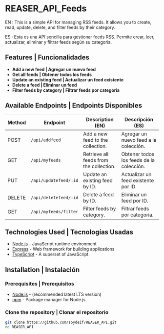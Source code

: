 # REASER_API_Feeds  

EN : This is a simple API for managing RSS feeds. It allows you to create, read, update, delete, and filter feeds by their category.  

ES : Esta es una API sencilla para gestionar feeds RSS. Permite crear, leer, actualizar, eliminar y filtrar feeds según su categoría.

## Features | Funcionalidades

- **Add a new feed | Agregar un nuevo feed**
- **Get all feeds | Obtener todos los feeds**
- **Update an existing feed | Actualizar un feed existente**
- **Delete a feed | Eliminar un feed**
- **Filter feeds by category | Filtrar feeds por categoría**

## Available Endpoints | Endpoints Disponibles

| Method | Endpoint             | Description (EN)                          | Descripción (ES)                        |
|--------|----------------------|------------------------------------------|-----------------------------------------|
| POST   | `/api/addfeed`      | Add a new feed to the collection.       | Agregar un nuevo feed a la colección.  |
| GET    | `/api/myfeeds`      | Retrieve all feeds from the collection. | Obtener todos los feeds de la colección.|
| PUT    | `/api/updatefeed/:id`  | Update an existing feed by ID.          | Actualizar un feed existente por ID.   |
| DELETE | `/api/deletefeed/:id`  | Delete a feed by ID.                    | Eliminar un feed por ID.               |
| GET    | `/api/myfeeds/filter`| Filter feeds by category.               | Filtrar feeds por categoría.           |

## Technologies Used | Tecnologías Usadas

- [Node.js](https://nodejs.org/) - JavaScript runtime environment
- [Express](https://expressjs.com/) - Web framework for building applications
- [TypeScript](https://www.typescriptlang.org/) - A superset of JavaScript

## Installation | Instalación

### Prerequisites | Prerequisitos

- [Node.js](https://nodejs.org/) - (recommended latest LTS version)
- [npm](https://www.npmjs.com/) - Package manager for Node.js

### Clone the repository | Clonar el repositorio

```bash
git clone https://github.com/soydeif/REASER_API.git
cd REASER_API
